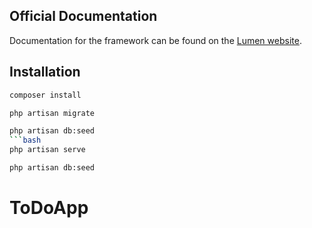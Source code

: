 ## Official Documentation

Documentation for the framework can be found on the [Lumen website](https://lumen.laravel.com/docs).

## Installation
```bash
composer install
```
```bash
php artisan migrate
```
```bash
php artisan db:seed
```bash
php artisan serve
```
```bash
php artisan db:seed
```
# ToDoApp
